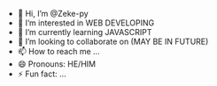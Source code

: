 - 👋 Hi, I’m @Zeke-py
- 👀 I’m interested in WEB DEVELOPING
- 🌱 I’m currently learning JAVASCRIPT
- 💞️ I’m looking to collaborate on (MAY BE IN FUTURE)
- 📫 How to reach me ...
- 😄 Pronouns: HE/HIM
- ⚡ Fun fact: ...

<!---
Zeke-py/Zeke-py is a ✨ special ✨ repository because its `README.md` (this file) appears on your GitHub profile.
You can click the Preview link to take a look at your changes.
--->
